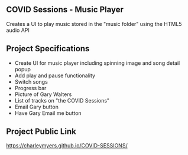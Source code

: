 ## COVID Sessions - Music Player

Creates a UI to play music stored in the "music folder" using the HTML5 audio API

## Project Specifications

- Create UI for music player including spinning image and song detail popup
- Add play and pause functionality
- Switch songs
- Progress bar
- Picture of Gary Walters
- List of tracks on "the COVID Sessions"
- Email Gary button
- Have Gary Email me button

## Project Public Link

https://charleymyers.github.io/COVID-SESSIONS/
